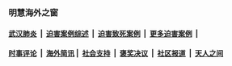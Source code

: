 
### 明慧海外之窗

####  [武汉肺炎](indexes/365.md?t=05200801) &nbsp;|&nbsp;  [迫害案例综述](indexes/328.md?t=05200801) &nbsp;|&nbsp; [迫害致死案例](indexes/277.md?t=05200801)  &nbsp;|&nbsp; [更多迫害案例](indexes/81.md?t=05200801)  &nbsp;|&nbsp; 
####  [时事评论](indexes/19.md?t=05200801) &nbsp;|&nbsp; [海外简讯](indexes/245.md?t=05200801)&nbsp;|&nbsp;  [社会支持](indexes/140.md?t=05200801) &nbsp;|&nbsp; [褒奖决议](indexes/282.md?t=05200801) &nbsp;|&nbsp; [社区报道](indexes/91.md?t=05200801)  &nbsp;|&nbsp; [天人之间](indexes/78.md?t=05200801) 

